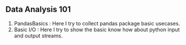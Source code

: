 ## Data Analysis 101
1. PandasBasics :  Here I try to collect pandas package basic usecases.
2. Basic I/O : Here I try to show the basic know how about python input and output streams.

